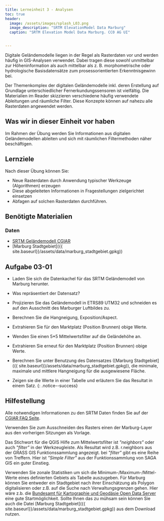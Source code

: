 ```yaml
---
title: Lerneinheit 3 - Analysen
toc: true
header:
  image: /assets/images/splash_L03.png
  image_description: "SRTM ElevationModel Data Marburg"
  caption: "SRTM Elevation Model Data Marburg. CC0 AG UI"
  

---
```



Digitale Geländemodelle liegen in der Regel als Rasterdaten vor und werden häufig in GIS-Analysen verwendet. Dabei tragen diese sowohl unmittelbar zur Höheninformation als auch mittelbar als z. B. morphometrische oder hydrologische Basisdatensätze zum prosessorientierten Erkenntnisgewinn bei.

<!--more-->

Der Themenkomplex der digitalen Geländemodelle inkl. deren Erstellung auf Grundlage unterschiedlicher Fernerkundungssensoren ist vielfältig. Die Materialien im Reader skizzieren verschiedene häufig verwendete Ableitungen und räumliche Filter. Diese Konzepte können auf nahezu alle Rasterdaten angewendet werden.


## Was wir in dieser Einheit vor haben

Im Rahmen der Übung werden Sie Informationen aus digitalen Geländemodellen ableiten und sich mit räumlichen Filtermethoden näher beschäftigen.


## Lernziele 

Nach dieser Übung können Sie:

  *  Neue Rasterdaten durch Anwendung typischer Werkzeuge (Algorithmen) erzeugen
  *  Diese abgeleiteten Informationen in Fragestellungen zielgerichtet einsetzen
  *  Abfagen auf solchen Rasterdaten durchführen.


## Benötigte Materialien

### Daten
  * [SRTM Geländemodell CGIAR](https://srtm.csi.cgiar.org/srtmdata/)
  * [Marburg Stadtgebiet]({{ site.baseurl}}/assets/data/marburg_stadtgebiet.gpkg))

## Aufgabe 03-01


* Laden Sie sich die Datenkachel für das SRTM Geländemodell von Marburg herunter.
*   Was repräsentiert der Datensatz?
*   Projizieren Sie das Geländemodell in ETRS89 UTM32 und schneiden es auf den Ausschnitt des Marburger Luftbildes zu.
*   Berechnen Sie die Hangneigung, Exposition/Aspect. 
*   Extrahieren Sie für den Marktplatz (Position Brunnen) obige Werte.
*   Wenden Sie einen 5*5 Mittelwertsfilter auf die Geländehöhe an.
*   Extrahieren Sie erneut für den Marktplatz (Position Brunnen) obige
Werte.
* Berechnen Sie unter Benutzung des Datensatzes ([Marburg Stadtgebiet]({{ site.baseurl}}/assets/data/marburg_stadtgebiet.gpkg)), die minimale, maximale und mittlere Hangneigung für die ausgewiesene Fläche. 

* Zeigen sie die Werte in einer Tabelle und  erläutern Sie das Resultat in einem Satz. 
{: .notice--success}

## Hilfestellung 

Alle notwendigen Informationen zu den SRTM Daten finden Sie auf der [CGIAR FAQ Seite](https://srtm.csi.cgiar.org/faq/).

Verwenden Sie zum Ausschneiden des Rasters einen der Marburg-Layer aus den vorherigen Sitzungen als Vorlage.

Das Stichwort für die QGIS Hilfe zum Mittelwertsfilter ist *"neighbors"*  oder auch *"filter"* in der Werkzeugleiste. Als Resultat wird z.B. r.neighbors aus der GRASS GIS Funktionssammlung angezeigt. bei *"filter"* gibt es eine Reihe von Treffern. Hier ist *"Simple Filter"* aus der Funktionssammlung von SAGA GIS ein guter Einstieg.

Verwenden Sie zonale Statistiken um sich die Minimum-/Maximum-/Mittel-Werte eines definierten Gebiets als Tabelle auszugeben. Für Marburg können Sie entweder ein Stadtgebiet nach ihrer Einschätzung als Polygon digitalisieren oder z.B. auf die Suche nach Verwaltungsgrenzen gehen. Hier wäre z.b. die [Bundesamt für Kartographie und Geodäsie Open Data Server](https://gdz.bkg.bund.de/index.php/default/open-data.html)  eine gute Startmöglichkeit.
 Sollte Ihnen das zu mühsam sein können  Sie auch die Datei [Marburg Stadtgebiet]({{ site.baseurl}}/assets/data/marburg_stadtgebiet.gpkg)) aus dem Download nutzen.